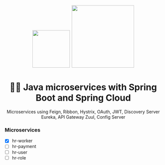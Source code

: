 <h1 align="center">
  <img src="https://i.imgur.com/PVrpEvu.png" width="120">
  <img src="https://i.imgur.com/S4Nyu9q.png" width="200">
</h1>
<h1 align="center">👨‍🏫 Java microservices with Spring Boot and Spring Cloud</h1>

<p align="center">Microservices using Feign, Ribbon, Hystrix, OAuth, JWT, Discovery Server Eureka, API Gateway Zuul, Config Server</p>

### Microservices

- [x] hr-worker
- [ ] hr-payment
- [ ] hr-user
- [ ] hr-role

